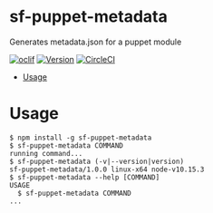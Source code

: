 sf-puppet-metadata
==================

Generates metadata.json for a puppet module

[![oclif](https://img.shields.io/badge/cli-oclif-brightgreen.svg)](https://oclif.io)
[![Version](https://img.shields.io/npm/v/sf-puppet-metadata.svg)](https://npmjs.org/package/sf-puppet-metadata)
[![CircleCI](https://circleci.com/gh/StevePorter92/sf-puppet-metadata.svg?style=svg&circle-token=dcef9f0fac2d02df3c7a9900750b2b7d89f4064a)](https://circleci.com/gh/StevePorter92/sf-puppet-metadata)
<!-- [![Downloads/week](https://img.shields.io/npm/dw/sf-puppet-metadata.svg)](https://npmjs.org/package/sf-puppet-metadata) -->
<!-- [![License](https://img.shields.io/npm/l/sf-puppet-metadata.svg)](https://github.com/StevePorter92/sf-puppet-metadata/blob/master/package.json) -->

<!-- toc -->
* [Usage](#usage)
<!-- tocstop -->
# Usage
<!-- usage -->
```sh-session
$ npm install -g sf-puppet-metadata
$ sf-puppet-metadata COMMAND
running command...
$ sf-puppet-metadata (-v|--version|version)
sf-puppet-metadata/1.0.0 linux-x64 node-v10.15.3
$ sf-puppet-metadata --help [COMMAND]
USAGE
  $ sf-puppet-metadata COMMAND
...
```
<!-- usagestop -->
